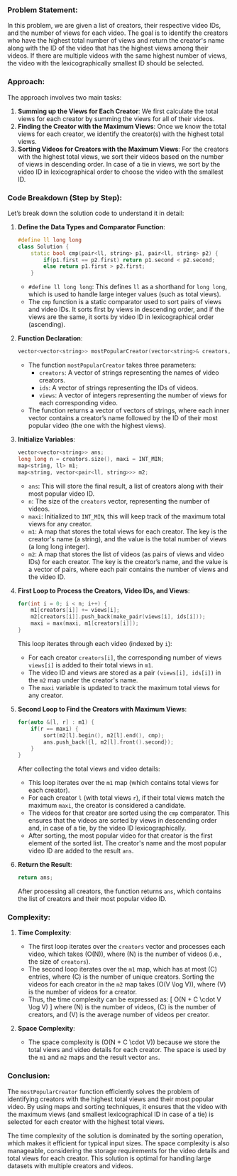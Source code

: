 ### Problem Statement:
In this problem, we are given a list of creators, their respective video IDs, and the number of views for each video. The goal is to identify the creators who have the highest total number of views and return the creator's name along with the ID of the video that has the highest views among their videos. If there are multiple videos with the same highest number of views, the video with the lexicographically smallest ID should be selected.

### Approach:
The approach involves two main tasks:
1. **Summing up the Views for Each Creator**: We first calculate the total views for each creator by summing the views for all of their videos.
2. **Finding the Creator with the Maximum Views**: Once we know the total views for each creator, we identify the creator(s) with the highest total views.
3. **Sorting Videos for Creators with the Maximum Views**: For the creators with the highest total views, we sort their videos based on the number of views in descending order. In case of a tie in views, we sort by the video ID in lexicographical order to choose the video with the smallest ID.

### Code Breakdown (Step by Step):

Let’s break down the solution code to understand it in detail:

1. **Define the Data Types and Comparator Function**:
   ```cpp
   #define ll long long
   class Solution {
       static bool cmp(pair<ll, string> p1, pair<ll, string> p2) {
           if(p1.first == p2.first) return p1.second < p2.second;
           else return p1.first > p2.first;
       }
   ```
   - `#define ll long long`: This defines `ll` as a shorthand for `long long`, which is used to handle large integer values (such as total views).
   - The `cmp` function is a static comparator used to sort pairs of views and video IDs. It sorts first by views in descending order, and if the views are the same, it sorts by video ID in lexicographical order (ascending).

2. **Function Declaration**:
   ```cpp
   vector<vector<string>> mostPopularCreator(vector<string>& creators, vector<string>& ids, vector<int>& views) {
   ```
   - The function `mostPopularCreator` takes three parameters:
     - `creators`: A vector of strings representing the names of video creators.
     - `ids`: A vector of strings representing the IDs of videos.
     - `views`: A vector of integers representing the number of views for each corresponding video.
   - The function returns a vector of vectors of strings, where each inner vector contains a creator’s name followed by the ID of their most popular video (the one with the highest views).

3. **Initialize Variables**:
   ```cpp
   vector<vector<string>> ans;
   long long n = creators.size(), maxi = INT_MIN;
   map<string, ll> m1;
   map<string, vector<pair<ll, string>>> m2;
   ```
   - `ans`: This will store the final result, a list of creators along with their most popular video ID.
   - `n`: The size of the `creators` vector, representing the number of videos.
   - `maxi`: Initialized to `INT_MIN`, this will keep track of the maximum total views for any creator.
   - `m1`: A map that stores the total views for each creator. The key is the creator's name (a string), and the value is the total number of views (a long long integer).
   - `m2`: A map that stores the list of videos (as pairs of views and video IDs) for each creator. The key is the creator’s name, and the value is a vector of pairs, where each pair contains the number of views and the video ID.

4. **First Loop to Process the Creators, Video IDs, and Views**:
   ```cpp
   for(int i = 0; i < n; i++) {
       m1[creators[i]] += views[i];
       m2[creators[i]].push_back(make_pair(views[i], ids[i]));
       maxi = max(maxi, m1[creators[i]]);
   }
   ```
   This loop iterates through each video (indexed by `i`):
   - For each creator `creators[i]`, the corresponding number of views `views[i]` is added to their total views in `m1`.
   - The video ID and views are stored as a pair `(views[i], ids[i])` in the `m2` map under the creator's name.
   - The `maxi` variable is updated to track the maximum total views for any creator.

5. **Second Loop to Find the Creators with Maximum Views**:
   ```cpp
   for(auto &[l, r] : m1) {
       if(r == maxi) {
           sort(m2[l].begin(), m2[l].end(), cmp);
           ans.push_back({l, m2[l].front().second});
       }
   }
   ```
   After collecting the total views and video details:
   - This loop iterates over the `m1` map (which contains total views for each creator).
   - For each creator `l` (with total views `r`), if their total views match the maximum `maxi`, the creator is considered a candidate.
   - The videos for that creator are sorted using the `cmp` comparator. This ensures that the videos are sorted by views in descending order and, in case of a tie, by the video ID lexicographically.
   - After sorting, the most popular video for that creator is the first element of the sorted list. The creator's name and the most popular video ID are added to the result `ans`.

6. **Return the Result**:
   ```cpp
   return ans;
   ```
   After processing all creators, the function returns `ans`, which contains the list of creators and their most popular video ID.

### Complexity:

1. **Time Complexity**:
   - The first loop iterates over the `creators` vector and processes each video, which takes \(O(N)\), where \(N\) is the number of videos (i.e., the size of `creators`).
   - The second loop iterates over the `m1` map, which has at most \(C\) entries, where \(C\) is the number of unique creators. Sorting the videos for each creator in the `m2` map takes \(O(V \log V)\), where \(V\) is the number of videos for a creator.
   - Thus, the time complexity can be expressed as:
   \[
   O(N + C \cdot V \log V)
   \]
   where \(N\) is the number of videos, \(C\) is the number of creators, and \(V\) is the average number of videos per creator.

2. **Space Complexity**:
   - The space complexity is \(O(N + C \cdot V)\) because we store the total views and video details for each creator. The space is used by the `m1` and `m2` maps and the result vector `ans`.

### Conclusion:
The `mostPopularCreator` function efficiently solves the problem of identifying creators with the highest total views and their most popular video. By using maps and sorting techniques, it ensures that the video with the maximum views (and smallest lexicographical ID in case of a tie) is selected for each creator with the highest total views.

The time complexity of the solution is dominated by the sorting operation, which makes it efficient for typical input sizes. The space complexity is also manageable, considering the storage requirements for the video details and total views for each creator. This solution is optimal for handling large datasets with multiple creators and videos.